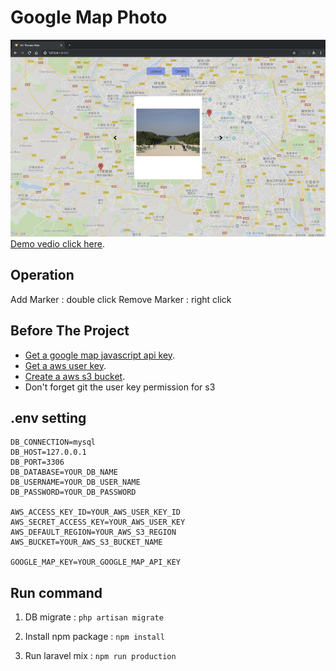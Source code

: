 Google Map Photo
===========================
<a href="https://youtu.be/6GwlfX6fTrE"><img src="./public/img/thumbnails.png"></a>
[Demo vedio click here](https://youtu.be/6GwlfX6fTrE).

## Operation
Add Marker : double click
Remove Marker : right click

## Before The Project

- [Get a google map javascript api key](https://cloud.google.com/maps-platform).
- [Get a aws user key](https://console.aws.amazon.com/iam/home#/home).
- [Create a aws s3 bucket](https://s3.console.aws.amazon.com/s3/home).
- Don't forget git the user key permission for s3

## .env setting
```
DB_CONNECTION=mysql
DB_HOST=127.0.0.1
DB_PORT=3306
DB_DATABASE=YOUR_DB_NAME
DB_USERNAME=YOUR_DB_USER_NAME
DB_PASSWORD=YOUR_DB_PASSWORD

AWS_ACCESS_KEY_ID=YOUR_AWS_USER_KEY_ID
AWS_SECRET_ACCESS_KEY=YOUR_AWS_USER_KEY
AWS_DEFAULT_REGION=YOUR_AWS_S3_REGION
AWS_BUCKET=YOUR_AWS_S3_BUCKET_NAME

GOOGLE_MAP_KEY=YOUR_GOOGLE_MAP_API_KEY
```

## Run command

1. DB migrate : ``` php artisan migrate ```

2. Install npm package : ``` npm install ```

3. Run laravel mix : ``` npm run production ```

